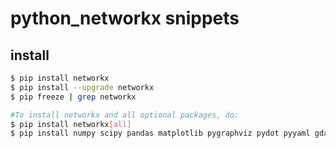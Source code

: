# python_networkx snippets

## install
```bash
$ pip install networkx
$ pip install --upgrade networkx
$ pip freeze | grep networkx

#To install networkx and all optional packages, do:
$ pip install networkx[all]
$ pip install numpy scipy pandas matplotlib pygraphviz pydot pyyaml gdal
```

